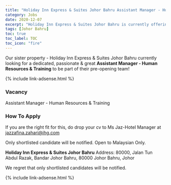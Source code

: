 ```yaml
---
title: "Holiday Inn Express & Suites Johor Bahru Assistant Manager - Human Resources & Training" 
category: Jobs 
date: 2020-12-07
excerpt: "Holiday Inn Express & Suites Johor Bahru is currently offering position for Assistant Manager - Human Resources & Training" 
tags: [Johor Bahru] 
toc: true 
toc_label: TOC 
toc_icon: "fire" 
--- 
```


Our sister property - Holiday Inn Express & Suites Johor Bahru currently looking for a dedicated, passionate & great **Assistant Manager - Human Resources & Training** to be part of their pre-opening team!

{% include link-adsense.html %} 

### Vacancy
Assistant Manager - Human Resources & Training

### How To Apply
If you are the right fit for this, do drop your cv to Ms Jaz-Hotel Manager at jazzafina.zahari@ihg.com

Only shortlisted candidate will be notified. Open to Malaysian Only.

**Holiday Inn Express & Suites Johor Bahru**
Address: 80000, Jalan Tun Abdul Razak, Bandar Johor Bahru, 80000 Johor Bahru, Johor

We regret that only shortlisted candidates will be notified.

{% include link-adsense.html %} 